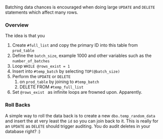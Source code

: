 Batching data chances is encouraged when doing large `UPDATE` and `DELETE` statements which affect many rows.

### Overview

The idea is that you

1. Create `#full_list` and copy the primary ID into this table from `prod_table`
2. Define the `batch_size`, example 1000 and other variables such as the `number_of_batches`
3. Loop `WHILE @rows_exist = 1`
4. Insert into `#temp_batch` by selecting `TOP(@batch_size)`
5. Perform the `UPDATE` or `DELETE` 
   1. on `prod_table` by joining to `#temp_batch`
   2. DELETE FROM `#temp_full_list`
6. Set `@rows_exist ` as infinite loops are frowned upon. Apparently.

### Roll Backs

A simple way to roll the data back is to create a new `dbo.temp_random_data` and insert the at very least the `id` so you can join back to it. This is really for an `UPDATE` as `DELETE` should trigger auditing. You do audit deletes in your database right? :)